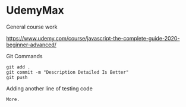 # UdemyMax
General course work

https://www.udemy.com/course/javascript-the-complete-guide-2020-beginner-advanced/

Git Commands
``` 
git add .
git commit -m "Description Detailed Is Better"
git push
```
Adding another line of testing code
```
More.